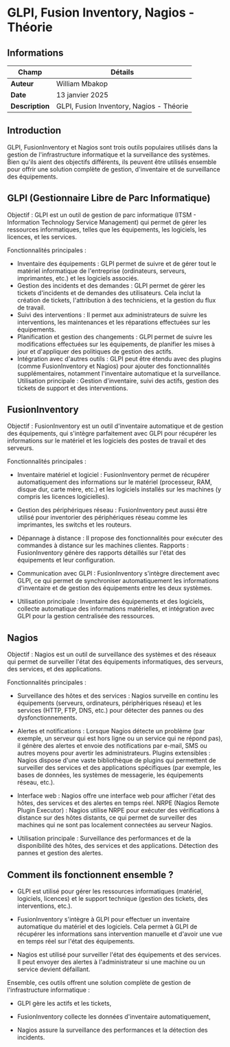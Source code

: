 # GLPI, Fusion Inventory, Nagios - Théorie

## Informations

| Champ           | Détails                                            |
|-----------------|----------------------------------------------------|
| **Auteur**      | William Mbakop                                     |
| **Date**        | 13 janvier 2025                                     |
| **Description** | GLPI, Fusion Inventory, Nagios - Théorie           |


## Introduction

GLPI, FusionInventory et Nagios sont trois outils populaires utilisés dans la gestion de l'infrastructure informatique et la surveillance des systèmes. Bien qu'ils aient des objectifs différents, ils peuvent être utilisés ensemble pour offrir une solution complète de gestion, d'inventaire et de surveillance des équipements.

## GLPI (Gestionnaire Libre de Parc Informatique)
Objectif : GLPI est un outil de gestion de parc informatique (ITSM - Information Technology Service Management) qui permet de gérer les ressources informatiques, telles que les équipements, les logiciels, les licences, et les services.

Fonctionnalités principales :

- Inventaire des équipements : GLPI permet de suivre et de gérer tout le matériel informatique de l'entreprise (ordinateurs, serveurs, imprimantes, etc.) et les logiciels associés.
- Gestion des incidents et des demandes : GLPI permet de gérer les tickets d'incidents et de demandes des utilisateurs. Cela inclut la création de tickets, l'attribution à des techniciens, et la gestion du flux de travail.
- Suivi des interventions : Il permet aux administrateurs de suivre les interventions, les maintenances et les réparations effectuées sur les équipements.
- Planification et gestion des changements : GLPI permet de suivre les modifications effectuées sur les équipements, de planifier les mises à jour et d'appliquer des politiques de gestion des actifs.
- Intégration avec d'autres outils : GLPI peut être étendu avec des plugins (comme FusionInventory et Nagios) pour ajouter des fonctionnalités supplémentaires, notamment l'inventaire automatique et la surveillance.
Utilisation principale : Gestion d'inventaire, suivi des actifs, gestion des tickets de support et des interventions.

## FusionInventory

Objectif : FusionInventory est un outil d'inventaire automatique et de gestion des équipements, qui s'intègre parfaitement avec GLPI pour récupérer les informations sur le matériel et les logiciels des postes de travail et des serveurs.

Fonctionnalités principales :

- Inventaire matériel et logiciel : FusionInventory permet de récupérer automatiquement des informations sur le matériel (processeur, RAM, disque dur, carte mère, etc.) et les logiciels installés sur les machines (y compris les licences logicielles).

- Gestion des périphériques réseau : FusionInventory peut aussi être utilisé pour inventorier des périphériques réseau comme les imprimantes, les switchs et les routeurs.

- Dépannage à distance : Il propose des fonctionnalités pour exécuter des commandes à distance sur les machines clientes.
Rapports : FusionInventory génère des rapports détaillés sur l'état des équipements et leur configuration.

- Communication avec GLPI : FusionInventory s'intègre directement avec GLPI, ce qui permet de synchroniser automatiquement les informations d'inventaire et de gestion des équipements entre les deux systèmes.

- Utilisation principale : Inventaire des équipements et des logiciels, collecte automatique des informations matérielles, et intégration avec GLPI pour la gestion centralisée des ressources.

## Nagios

Objectif : Nagios est un outil de surveillance des systèmes et des réseaux qui permet de surveiller l'état des équipements informatiques, des serveurs, des services, et des applications.

Fonctionnalités principales :

- Surveillance des hôtes et des services : Nagios surveille en continu les équipements (serveurs, ordinateurs, périphériques réseau) et les services (HTTP, FTP, DNS, etc.) pour détecter des pannes ou des dysfonctionnements.

- Alertes et notifications : Lorsque Nagios détecte un problème (par exemple, un serveur qui est hors ligne ou un service qui ne répond pas), il génère des alertes et envoie des notifications par e-mail, SMS ou autres moyens pour avertir les administrateurs.
Plugins extensibles : Nagios dispose d'une vaste bibliothèque de plugins qui permettent de surveiller des services et des applications spécifiques (par exemple, les bases de données, les systèmes de messagerie, les équipements réseau, etc.).

- Interface web : Nagios offre une interface web pour afficher l'état des hôtes, des services et des alertes en temps réel.
NRPE (Nagios Remote Plugin Executor) : Nagios utilise NRPE pour exécuter des vérifications à distance sur des hôtes distants, ce qui permet de surveiller des machines qui ne sont pas localement connectées au serveur Nagios.

- Utilisation principale : Surveillance des performances et de la disponibilité des hôtes, des services et des applications. Détection des pannes et gestion des alertes.

## Comment ils fonctionnent ensemble ?

- GLPI est utilisé pour gérer les ressources informatiques (matériel, logiciels, licences) et le support technique (gestion des tickets, des interventions, etc.).

- FusionInventory s'intègre à GLPI pour effectuer un inventaire automatique du matériel et des logiciels. Cela permet à GLPI de récupérer les informations sans intervention manuelle et d'avoir une vue en temps réel sur l'état des équipements.

- Nagios est utilisé pour surveiller l'état des équipements et des services. Il peut envoyer des alertes à l'administrateur si une machine ou un service devient défaillant.

Ensemble, ces outils offrent une solution complète de gestion de l'infrastructure informatique :

- GLPI gère les actifs et les tickets,

- FusionInventory collecte les données d'inventaire automatiquement,

- Nagios assure la surveillance des performances et la détection des incidents.